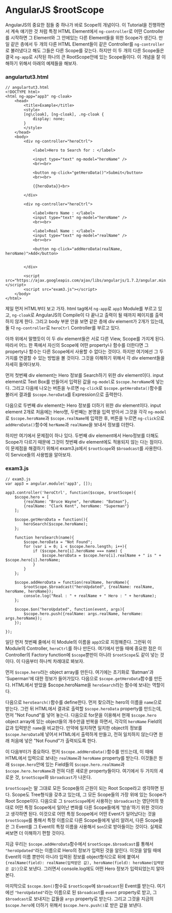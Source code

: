 AngularJS $rootScope
====================
AngularJS의 중요한 점들 중 하나가 바로 Scope의 개념이다. 이 Tutorial을 진행하면서 계속 얘기한 것 처럼 특정 HTML Element에서 `ng-controller`로 어떤 Controller를 시작하면 그 Element와 그 안에있는 다른 Element들을 위한 Scope가 생긴다. 만일 같은 층에서 두 개의 다른 HTML Element들이 같은 Controller를 `ng-controller`로 불러냈다고 해도 그들은 다른 Scope를 갖는다. 하지만 이 두 개의 다른 Scope들은 결국 `ng-app`로 시작된 하나의 큰 RootScope안에 있는 Scope들이다. 이 개념을 잘 이해하기 위해서 아래의 예제들을 해보자.   
  

### angulartut3.html

~~~
// angulartut3.html
<!DOCTYPE html>
<html ng-app="app3" ng-cloak>
	<head>
		<title>Example</title>
		<style>
		[ng\cloak], [ng-cloak], .ng-cloak {
			display: none;
		}
		</style>
	</head>
	<body>
		<div ng-controller="heroCtrl">
		
			<label>Hero to Search for : </label>

			<input type="text" ng-model="heroName" />
			<br><br>

			<button ng-click="getHeroData()">Submit</button>
			<br><br>

			{{heroData}}<br>

		</div>

		<div ng-controller="heroCtrl">

			<label>Hero Name : </label>
			<input type="text" ng-model="heroName" />
			<br><br>
			
			<label>Real Name : </label>
			<input type="text" ng-model="realName" />
			<br><br>

			<button ng-click="addHeroData(realName, heroName)">Add</button>


		</div>

		<script src="https://ajax.googleapis.com/ajax/libs/angularjs/1.7.2/angular.min.js"></script>
		<script src="exam3.js"></script>
	</body>
</html>
~~~
제일 먼저 HTML부터 보고 가자. html tag에서 `ng-app`로 `app3` Module를 부르고 있고, `ng-cloak`로 AngularJS의 Compile이 다 끝나고 출력이 될 때까지 페이지를 출력하지 않게 한다. 그리고 body 부분 안을 보면 같은 층에 div element가 2개가 있는데, 둘 다 `ng-controller`로 `heroCtrl` Controller를 부르고 있다.   
  
아까 위에서 말했듯이 이 두 div element들은 서로 다른 View, Scope를 가지게 된다. 따라서 어느 한 쪽에서 자신의 Scope에 어떤 property나 함수를 더한다면 그 property나 함수는 다른 Scope에서 사용할 수 없다는 것이다. 하지만 여기에선 그 두가지를 연결할 수 있는 방법을 볼 것이다.  그것을 이해하기 위해서 각 div element들을 자세히 들여다보자.   
  
먼저 첫번째 div element는 Hero 정보를 Search하기 위한 div element이다. input element로 Text Box를 만들어서 입력된 값을 `ng-model`로 `$scope.heroName`에 넣는다. 그리고 다음에 나오는 버튼을 누르면 `ng-click`로 `$scope.getHeroData()`함수를 불러서 결과를 `$scope.heroData`를 Expression으로 출력한다.   
  
다음으로 두번째 div element는 Hero 정보를 더하기 위한 div element이다. input element 2개로 처음에는 Hero명, 두번째는 본명을 입력 받아서 그것을 각각 `ng-model`로 `$scope.heroName`과 `$scope.realName`에 입력한 후, 버튼을 누르면 `ng-click`으로 `addHeroData()`함수에 `herName`과 `realName`을 보내서 정보를 더한다.   
  
하지만 여기에서 문제점이 하나 있다. 두번째 div element에서 Hero정보를 더해도 Scope가 다르기 때문에 그것이 첫번째 div element에도 적용되지 않는 다는 점이다. 이 문제점을 해결하기 위해서 exam3.js에서 `$rootScope`와 `$broadcast`를 사용한다. 이 Service들의 사용법을 알아보자.  
  


### exam3.js
  
~~~
// exam3.js
var app3 = angular.module('app3', []);

app3.controller('heroCtrl', function($scope, $rootScope){
	$scope.hero = [
		{realName: "Bruce Wayne", heroName: "Batman"},
		{realName: "Clark Kent", heroName: "Superman"}
	];

	$scope.getHeroData = function(){
		heroSearch($scope.heroName);
	};

	function heroSearch(name){
		$scope.heroData = "Not Found";
		for (var i = 0; i < $scope.hero.length; i++){
			if ($scope.hero[i].heroName === name) {
				$scope.heroData = $scope.hero[i].realName + " is " + $scope.hero[i].heroName;
			}
		}
	};

	$scope.addHeroData = function(realName, heroName){
		$rootScope.$broadcast("heroUpdated", {realName: realName, heroName, heroName});
		console.log("Real : " + realName + " Hero : " + heroName);
	};

	$scope.$on("heroUpdated", function(event, args){
		$scope.hero.push({realName: args.realName, heroName: args.heroName});
	});

});
~~~
일단 먼저 첫번째 줄에서 이 Module의 이름을 `app3`으로 지정해준다. 그런뒤 이 Module의 Controller, `heroCtrl`를 하나 만든다. 여기에서 만들 때에 중요한 점은 이 Controller의 Factory function에 `$scope`뿐만이 아니라 `$rootScope`도 같이 넣는 것이다. 이 다음부터 하나씩 차례대로 봐보자.  
  
먼저 `$scope.hero`라는 object array를 만든다. 여기에는 초기화로 'Batman'과 'Superman'에 대한 정보가 들어가있다. 다음으로 `$scope.getHeroData`함수를 만든다. HTML에서 받았을 $scope.heroName을 `heroSearch`라는 함수에 보내는 역할이다.  
  
다음으로 `heroSearch()`함수를 define한다. 먼저 찾으려는 hero의 이름을 `name`으로 받는다. 그런 뒤 HTML에서 결과로 출력할 `$scope.heroData` property를 만드는데, 먼저 "Not Found"를 넣어 놓는다. 다음으로 for문을 이용해서 현재 `$scope.hero` object array에 있는 object들의 개수만큼 반복을 하면서, 각각의 `heroName` Field의 값과 입력받은 `name`을 비교한다. 만약에 일치하면 일치한 object의 정보를 `$scope.heroData`에 넣어서 HTML에서 출력하게 만들고, 전혀 일치하지 않는다면 원래 처음에 넣은 "Not Found"가 출력되도록 한다.   
  
이 다음부터가 중요하다. 먼저 `$scope.addHeroData()`함수를 만드는데, 이 때에 HTML에서 입력으로 보내는 `realName`과 `heroName` property를 받는다. 이것들은 원래 `$scope.hero`안에 있는 Field들의 `$scope.hero.realName`과 `$scope.hero.heroName`과 전혀 다른 새로운 property들이다. 여기에서 두 가지의 새로운 것, `$rootScope`와 `$broadcast`가 나온다.  
  
`$rootScope`는 말 그대로 모든 Scope들의 근원이 되는 Root Scope라고 생각하면 된다. Scope도 Tree형식을 갖추고 있는데, 그 모든 Scope들의 가장 위에 있는 Scope가 Root Scope이다. 다음으로 그 `$rootScope`에서 사용하는 `$broadcast`는 영단어의 뜻대로 어떤 특정 Scope에서 일어난 변화를 다른 Scope들에게 '방송'하기 위한 것이라고 생각하면 된다. 이것으로 어떤 특정 Scope에서 어떤 Event가 일어났다는 것을 `$rootScope`를 통해서 특정 이름으로 다른 Scope들에게 널리 알려서, 다른 Scope들은 그 Event를 그 Event의 특정 이름을 사용해서 `$on`으로 받아들이는 것이다. 실제로 써보면 더 이해하기 편할 것이다.  
  
지금 우리는 `$scope.addHeroData`함수에서 `$rootScope.$broadcast`를 통해서 `"heroUpdated"`라는 이름으로 Hero의 정보가 입력된 것을 알린다. 이것을 알릴 때에 Event의 이름 뿐만이 아니라 입력된 정보를 object형식으로 뒤에 붙여서 `{realName(field): realName(입력받은 값), heroName(field): heroName(입력받은 값)}`으로 보낸다. 그러면서 console.log에도 어떤 Hero 정보가 입력되었는지 알아본다.  
  
마지막으로 `$scope.$on()`함수로 `$rootScope`에 `$broadcast`된 Event를 받는다. 여기에선 `"heroUpdated"`라는 이름으로 된 `$broadcast`를 `event` property로 받고, 그 `$broadcast`로 보내지는 값들을 `args` property로 받는다. 그리고 그것을 지금의 `$scope.hero`에 더하기 위해서 `$scope.hero.push()`로 받은 값을 보낸다. 










